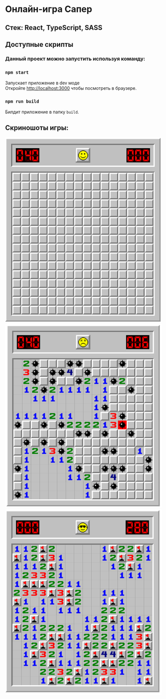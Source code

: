 # Онлайн-игра Сапер
## Стек: React, TypeScript, SASS
## Доступные скрипты

### Данный проект можно запустить используя команду:
### `npm start`

Запускает приложение в dev моде \
Откройте [http://localhost:3000](http://localhost:3000) чтобы посмотреть в браузере.

### `npm run build`

Билдит приложение в папку `build`.

## Скриношоты игры:
<img src="public/images/start.png" w="200">\
<img src="public/images/lose.png" w="200">\
<img src="public/images/win.png" w="200">